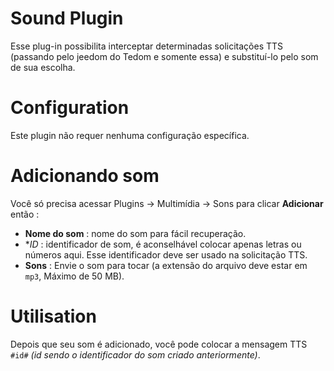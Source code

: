 # Sound Plugin

Esse plug-in possibilita interceptar determinadas solicitações TTS (passando pelo jeedom do Tedom e somente essa) e substituí-lo pelo som de sua escolha.

# Configuration

Este plugin não requer nenhuma configuração específica.

# Adicionando som

Você só precisa acessar Plugins → Multimídia → Sons para clicar **Adicionar** então :

- **Nome do som** : nome do som para fácil recuperação.
- **ID* : identificador de som, é aconselhável colocar apenas letras ou números aqui. Esse identificador deve ser usado na solicitação TTS.
- **Sons** : Envie o som para tocar (a extensão do arquivo deve estar em ``mp3``, Máximo de 50 MB).

# Utilisation

Depois que seu som é adicionado, você pode colocar a mensagem TTS ``#id#`` *(id sendo o identificador do som criado anteriormente)*.
